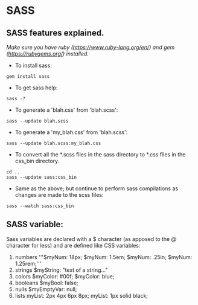 # SASS
## SASS features explained.

*Make sure you have ruby (https://www.ruby-lang.org/en/) and gem (https://rubygems.org/) installed.*
+ To install sass:
```
gem install sass
```

+ To get sass help:
```
sass -?
```

+ To generate a 'blah.css' from 'blah.scss':
```
sass --update blah.scss
```

+ To generate a 'my_blah.css' from 'blah.scss':
```
sass --update blah.scss:my_blah.css
```

+ To convert all the \*.scss files in the sass directory to \*.css files in the css_bin directory.
```
cd ..
sass --update sass:css_bin
```

+ Same as the above; but continue to perform sass compilations as changes are made to the scss files:
```
sass --watch sass:css_bin
```

## SASS variable:

Sass variables are declared with a $ character (as apposed to the @ character for less) and are defined like CSS variables:

1. numbers  '''$myNum: 18px; $myNum: 1.5em; $myNum: .25in; $myNum: 1.25rem;'''
2. strings  $myString: "text of a string..."
3. colors   $myColor: #00f; $myColor: blue;
4. booleans $myBool: false;
5. nulls    $myEmptyVar: null;
6. lists    myList: 2px 4px 6px 8px; myList: 1px solid black;
